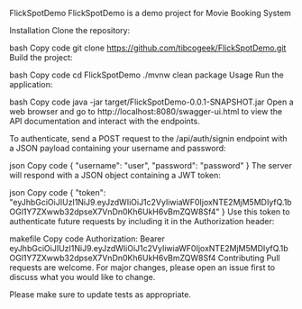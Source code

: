 FlickSpotDemo
FlickSpotDemo is a demo project for Movie Booking System

Installation
Clone the repository:

bash
Copy code
git clone https://github.com/tibcogeek/FlickSpotDemo.git
Build the project:

bash
Copy code
cd FlickSpotDemo
./mvnw clean package
Usage
Run the application:

bash
Copy code
java -jar target/FlickSpotDemo-0.0.1-SNAPSHOT.jar
Open a web browser and go to http://localhost:8080/swagger-ui.html to view the API documentation and interact with the endpoints.

To authenticate, send a POST request to the /api/auth/signin endpoint with a JSON payload containing your username and password:

json
Copy code
{
"username": "user",
"password": "password"
}
The server will respond with a JSON object containing a JWT token:

json
Copy code
{
"token": "eyJhbGciOiJIUzI1NiJ9.eyJzdWIiOiJ1c2VyIiwiaWF0IjoxNTE2MjM5MDIyfQ.1bOGl1Y7ZXwwb32dpseX7VnDn0Kh6UkH6vBmZQW8Sf4"
}
Use this token to authenticate future requests by including it in the Authorization header:

makefile
Copy code
Authorization: Bearer eyJhbGciOiJIUzI1NiJ9.eyJzdWIiOiJ1c2VyIiwiaWF0IjoxNTE2MjM5MDIyfQ.1bOGl1Y7ZXwwb32dpseX7VnDn0Kh6UkH6vBmZQW8Sf4
Contributing
Pull requests are welcome. For major changes, please open an issue first to discuss what you would like to change.

Please make sure to update tests as appropriate.
